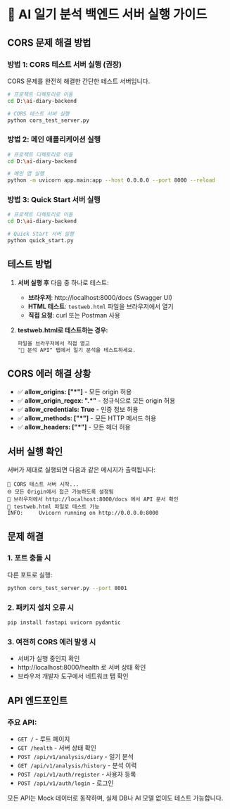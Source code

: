 # 🚀 AI 일기 분석 백엔드 서버 실행 가이드

## CORS 문제 해결 방법

### 방법 1: CORS 테스트 서버 실행 (권장)

CORS 문제를 완전히 해결한 간단한 테스트 서버입니다.

```bash
# 프로젝트 디렉토리로 이동
cd D:\ai-diary-backend

# CORS 테스트 서버 실행
python cors_test_server.py
```

### 방법 2: 메인 애플리케이션 실행

```bash
# 프로젝트 디렉토리로 이동
cd D:\ai-diary-backend

# 메인 앱 실행
python -m uvicorn app.main:app --host 0.0.0.0 --port 8000 --reload
```

### 방법 3: Quick Start 서버 실행

```bash
# 프로젝트 디렉토리로 이동  
cd D:\ai-diary-backend

# Quick Start 서버 실행
python quick_start.py
```

## 테스트 방법

1. **서버 실행 후** 다음 중 하나로 테스트:
   
   - **브라우저**: http://localhost:8000/docs (Swagger UI)
   - **HTML 테스트**: `testweb.html` 파일을 브라우저에서 열기
   - **직접 요청**: curl 또는 Postman 사용

2. **testweb.html로 테스트하는 경우:**
   
   ```html
   파일을 브라우저에서 직접 열고
   "🧠 분석 API" 탭에서 일기 분석을 테스트하세요.
   ```

## CORS 에러 해결 상황

- ✅ **allow_origins: ["*"]** - 모든 origin 허용
- ✅ **allow_origin_regex: ".*"** - 정규식으로 모든 origin 허용  
- ✅ **allow_credentials: True** - 인증 정보 허용
- ✅ **allow_methods: ["*"]** - 모든 HTTP 메서드 허용
- ✅ **allow_headers: ["*"]** - 모든 헤더 허용

## 서버 실행 확인

서버가 제대로 실행되면 다음과 같은 메시지가 출력됩니다:

```
🚀 CORS 테스트 서버 시작...
🌐 모든 Origin에서 접근 가능하도록 설정됨
📝 브라우저에서 http://localhost:8000/docs 에서 API 문서 확인
🧪 testweb.html 파일로 테스트 가능
INFO:     Uvicorn running on http://0.0.0.0:8000
```

## 문제 해결

### 1. 포트 충돌 시
다른 포트로 실행:
```bash
python cors_test_server.py --port 8001
```

### 2. 패키지 설치 오류 시
```bash
pip install fastapi uvicorn pydantic
```

### 3. 여전히 CORS 에러 발생 시
- 서버가 실행 중인지 확인
- http://localhost:8000/health 로 서버 상태 확인
- 브라우저 개발자 도구에서 네트워크 탭 확인

## API 엔드포인트

### 주요 API:
- `GET /` - 루트 페이지
- `GET /health` - 서버 상태 확인
- `POST /api/v1/analysis/diary` - 일기 분석
- `GET /api/v1/analysis/history` - 분석 이력
- `POST /api/v1/auth/register` - 사용자 등록
- `POST /api/v1/auth/login` - 로그인

모든 API는 Mock 데이터로 동작하며, 실제 DB나 AI 모델 없이도 테스트 가능합니다.
